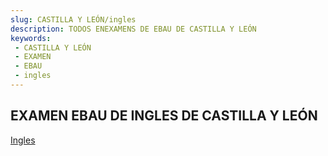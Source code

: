 ```yaml
---
slug: CASTILLA Y LEÓN/ingles
description: TODOS ENEXAMENS DE EBAU DE CASTILLA Y LEÓN
keywords:
 - CASTILLA Y LEÓN
 - EXAMEN
 - EBAU
 - ingles
---
```

## EXAMEN EBAU DE INGLES DE CASTILLA Y LEÓN
[Ingles](https://drive.google.com/drive/folders/1OV0rmvyGS4Zv7PeJHhET72DXPBKaneK4?usp=sharing)